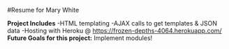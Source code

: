 #Resume for Mary White

__Project Includes__
-HTML templating
-AJAX calls to get templates & JSON data
-Hosting with Heroku @ https://frozen-depths-4064.herokuapp.com/ 
__Future Goals for this project:__ Implement modules!